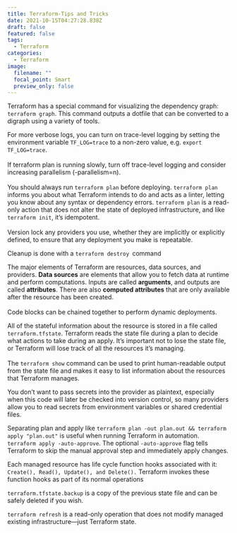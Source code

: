 ```yaml
---
title: Terraform-Tips and Tricks
date: 2021-10-15T04:27:28.838Z
draft: false
featured: false
tags:
  - Terraform
categories:
  - Terraform
image:
  filename: ""
  focal_point: Smart
  preview_only: false
---
```

Terraform has a special command for visualizing the dependency graph: `terraform graph`. This command outputs a dotfile that can be converted to a digraph using a variety of tools.

For more verbose logs, you can turn on trace-level logging by setting the environment variable `TF_LOG=trace` to a non-zero value, e.g. `export TF_LOG=trace`.\
\
If terraform plan is running slowly, turn off trace-level logging and consider increasing parallelism (-parallelism=n).\
\
You should always run `terraform plan` before deploying. `terraform plan` informs you about what Terraform intends to do and acts as a linter, letting you know about any syntax or dependency errors. `terraform plan` is a read-only action that does not alter the state of deployed infrastructure, and like `terraform init`, it’s idempotent.\
\
Version lock any providers you use, whether they are implicitly or explicitly defined, to ensure that any deployment you make is repeatable.

Cleanup is done with a `terraform destroy `command

The major elements of Terraform are resources, data sources, and providers. **Data sources** are elements that allow you to fetch data at runtime and perform computations. Inputs are called **arguments**, and outputs are called **attributes**. There are also **computed attributes** that are only available after the resource has been created.\
\
Code blocks can be chained together to perform dynamic deployments.

All of the stateful information about the resource is stored in a file called `terraform.tfstate`.  Terraform reads the state file during a plan to decide what actions to take during an apply. It’s important not to lose the state file, or Terraform will lose track of all the resources it’s managing.\
\
The `terraform show` command can be used to print human-readable output from the state file and makes it easy to list information about the resources that Terraform manages.

You don’t want to pass secrets into the provider as plaintext, especially when this code will later be checked into version control, so many providers allow you to read secrets from environment variables or shared credential files.

Separating plan and apply like `terraform plan -out plan.out && terraform apply "plan.out"` is useful when running Terraform in automation. \
`terraform apply -auto-approve`. The optional `-auto-approve` flag tells Terraform to skip the manual approval step and immediately apply changes.

Each managed resource has life cycle function hooks associated with it: `Create(), Read(), Update(), and Delete().` Terraform invokes these function hooks as part of its normal operations

`terraform.tfstate.backup` is a copy of the previous state file and can be safely deleted if you wish.

`terraform refresh` is a read-only operation that does not modify managed existing infrastructure—just Terraform state.